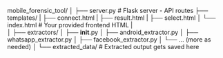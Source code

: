 mobile_forensic_tool/
│
├── server.py                      # Flask server - API routes
├── templates/
|   ├── connect.html
|   ├── result.html
|   ├── select.html
│   └── index.html                 # Your provided frontend HTML
|   
│
├── extractors/
│   ├── __init__.py
│   ├── android_extractor.py
│   ├── whatsapp_extractor.py
│   ├── facebook_extractor.py
│   └── ... (more as needed)
│
└── extracted_data/                # Extracted output gets saved here

